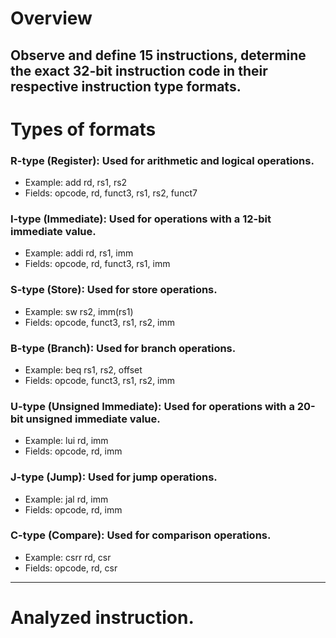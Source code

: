 # Overview
Observe and define 15 instructions, determine the exact 32-bit instruction code in their respective instruction type formats.
---

# Types of formats 
### R-type (Register): Used for arithmetic and logical operations.
- Example: add rd, rs1, rs2
- Fields: opcode, rd, funct3, rs1, rs2, funct7

### I-type (Immediate): Used for operations with a 12-bit immediate value.
- Example: addi rd, rs1, imm
- Fields: opcode, rd, funct3, rs1, imm

### S-type (Store): Used for store operations.
- Example: sw rs2, imm(rs1)
- Fields: opcode, funct3, rs1, rs2, imm

### B-type (Branch): Used for branch operations.
- Example: beq rs1, rs2, offset
- Fields: opcode, funct3, rs1, rs2, imm

### U-type (Unsigned Immediate): Used for operations with a 20-bit unsigned immediate value.
- Example: lui rd, imm
- Fields: opcode, rd, imm

### J-type (Jump): Used for jump operations.
- Example: jal rd, imm
- Fields: opcode, rd, imm

### C-type (Compare): Used for comparison operations.
- Example: csrr rd, csr
- Fields: opcode, rd, csr
---
# Analyzed instruction.
